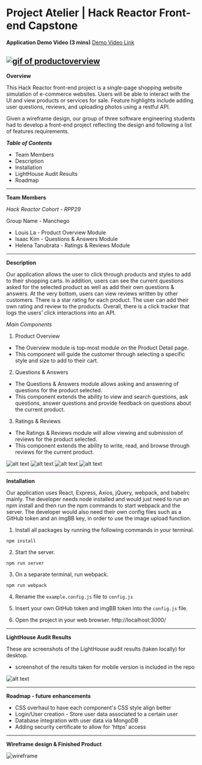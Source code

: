 # Project Atelier | Hack Reactor Front-end Capstone

**Application Demo Video (3 mins)**
[Demo Video Link](https://drive.google.com/file/d/1P-T3v-KZYItNxvvdegwLu4KQg1sOvYw8/view?usp=sharing)


[![gif of productoverview](https://media.giphy.com/media/RCowlBbpOezVtNNvGS/giphy.gif)](https://drive.google.com/file/d/1P-T3v-KZYItNxvvdegwLu4KQg1sOvYw8/view?usp=sharing)
---
**Overview**

This Hack Reactor front-end project is a single-page shopping website simulation of e-commerce websites. Users will be able to interact with the UI and view products or services for sale. Feature highlights include adding user questions, reviews, and uploading photos using a restful API.

Given a wireframe design, our group of three software engineering students had to develop a front-end project reflecting the design and following a list of features requirements.

***Table of Contents***
* Team Members
* Description
* Installation
* LightHouse Audit Results
* Roadmap
---
**Team Members**

*Hack Reactor Cohort - RPP29*

Group Name - Manchego

* Louis La - Product Overview Module
* Isaac Kim - Questions & Answers Module
* Helena Tanubrata - Ratings & Reviews Module

---
**Description**

Our application allows the user to click through products and styles to add to their shopping carts. In addition, users can see the current questions asked for the selected product as well as add their own questions & answers. At the very bottom, users can view reviews written by other customers. There is a star rating for each product. The user can add their own rating and review to the products. Overall, there is a click tracker that logs the users’ click interactions into an API.

*Main Components*
1) Product Overview
* The Overview module is top-most module on the Product Detail page.
* This component will guide the customer through selecting a specific style and size to add to their cart.
2) Questions & Answers
* The Questions & Answers module allows asking and answering of questions for the product selected.
* This component extends the ability to view and search questions, ask questions, answer questions and provide feedback on questions about the current product.
3) Ratings & Reviews
* The Ratings & Reviews module will allow viewing and submission of reviews for the product selected.
* This component extends the ability to write, read, and browse through reviews for the current product.

![alt text](https://github.com/Louis-La/atelier-front-end-capstone-project/blob/main/screenshots/ProductOverview.png)
![alt text](https://github.com/Louis-La/atelier-front-end-capstone-project/blob/main/screenshots/RelatedProducts.png)
![alt text](https://github.com/Louis-La/atelier-front-end-capstone-project/blob/main/screenshots/QuestionsAndAnswers.png)
![alt text](https://github.com/Louis-La/atelier-front-end-capstone-project/blob/main/screenshots/RatingsAndReviews.png)

---
**Installation**

Our application uses React, Express, Axios, jQuery,  webpack, and babelrc mainly. The developer needs node installed and would just need to run an npm install and then run the npm commands to start webpack and the server. The developer would also need their own config files such as a GitHub token and an imgBB key, in order to use the image upload function.

1) Install all packages by running the following commands in your terminal.
```
npm install
```
2) Start the server.
```
npm run server
```
3) On a separate terminal, run webpack.
```
npm run webpack
```

4) Rename the `example.config.js` file to `config.js`

5) Insert your own GitHub token and imgBB token into the `config.js` file.

6) Open the project in your web browser.
http://localhost:3000/

---
**LightHouse Audit Results**

These are screenshots of the LightHouse audit results (taken locally) for desktop.
* screenshot of the results taken for mobile version is included in the repo

![alt text](https://github.com/Louis-La/atelier-front-end-capstone-project/blob/main/SpeedTestsScreenshots/LightHouseAuditDesktop.png)

---
**Roadmap - future enhancements**

* CSS overhaul to have each component's CSS style align better
* Login/User creation - Store user data associated to a certain user
* Database integration with user data via MongoDB
* Adding security certificate to allow for ‘https’ access

---
**Wireframe design & Finished Product**

![wireframe](https://github.com/Louis-La/atelier-front-end-capstone-project/blob/main/WireframeAndBusinessDoc/ProductOverviewWireFrameComparison.png)